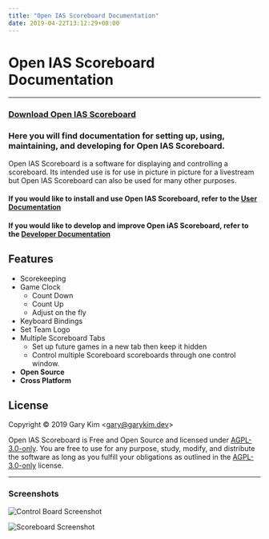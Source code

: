 ```yaml
---
title: "Open IAS Scoreboard Documentation"
date: 2019-04-22T13:12:29+08:00
---
```


# Open IAS Scoreboard Documentation

---

### [Download Open IAS Scoreboard](/users/setup)

### Here you will find documentation for setting up, using, maintaining, and developing for Open IAS Scoreboard.

Open IAS Scoreboard is a software for displaying and controlling a scoreboard. Its intended use is for use in picture in picture for a livestream but Open IAS Scoreboard can also be used for many other purposes.

#### If you would like to install and use Open IAS Scoreboard, refer to the [User Documentation](/users)
#### If you would like to develop and improve Open iAS Scoreboard, refer to the [Developer Documentation](/dev)

## Features

- Scorekeeping
- Game Clock
    - Count Down
    - Count Up
    - Adjust on the fly
- Keyboard Bindings
- Set Team Logo
- Multiple Scoreboard Tabs
    - Set up future games in a new tab then keep it hidden
    - Control multiple Scoreboard scoreboards through one control window.
- **Open Source**
- **Cross Platform**

## License
Copyright &copy; 2019 Gary Kim &lt;<gary@garykim.dev>&gt;

Open IAS Scoreboard is Free and Open Source and licensed under [AGPL-3.0-only](https://github.com/gary-kim/open-ias-scoreboard/blob/master/LICENSE). You are free to use for any purpose, study, modify, and distribute the software as long as you fulfill your obligations as outlined in the [AGPL-3.0-only](https://github.com/gary-kim/open-ias-scoreboard/blob/master/LICENSE) license.

---

### Screenshots

![Control Board Screenshot](/img/controlboard-screenshot.png)

![Scoreboard Screenshot](/img/scoreboard-screenshot.png)